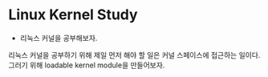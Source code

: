 # Linux Kernel Study

- 리눅스 커널을 공부해보자.

리눅스 커널을 공부하기 위해 제일 먼저 해야 할 일은 커널 스페이스에 접근하는 일이다. 그러기 위해 loadable kernel module을 만들어보자.
